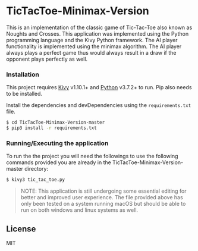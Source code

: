 # TicTacToe-Minimax-Version

This is an implementation of the classic game of Tic-Tac-Toe also known as Noughts and Crosses. This application was implemented using the Python programming language and the Kivy Python framework. The AI player functionality is implemented using the minimax algorithm. The AI player always plays a perfect game thus would always result in a draw if the opponent plays perfectly as well.

### Installation

This project requires [Kivy](https://kivy.org/) v1.10.1+ and [Python](https://www.python.org/) v3.7.2+ to run. Pip also needs to be installed.

Install the dependencies and devDependencies using the `requirements.txt` file.

```sh
$ cd TicTacToe-Minimax-Version-master
$ pip3 install -r requirements.txt
```


### Running/Executing the application

To run the the project you will need the followings to use the following commands provided you are already in the TicTacToe-Minimax-Version-master directory:

```sh
$ kivy3 tic_tac_toe.py
```



> NOTE: This application is still undergoing some essential editing
> for better and improved user experience.
> The file provided above has only been tested on a system running macOS
> but should be able to run on both windows and linux systems as well.



License
----

MIT
